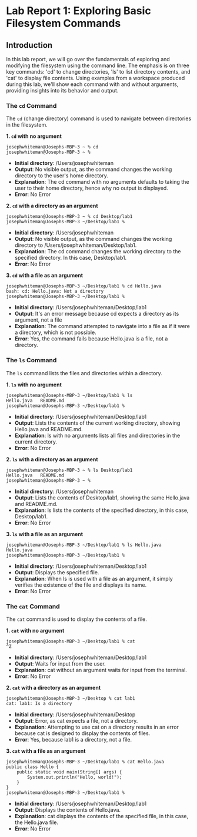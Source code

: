 # Lab Report 1: Exploring Basic Filesystem Commands

## Introduction
In this lab report, we will go over the fundamentals of exploring and modifying the filesystem using the command line. The emphasis is on three key commands: 'cd' to change directories, 'ls' to list directory contents, and 'cat' to display file contents. Using examples from a workspace produced during this lab, we'll show each command with and without arguments, providing insights into its behavior and output.
### The `cd` Command

The `cd` (change directory) command is used to navigate between directories in the filesystem.

**1. `cd` with no argument**
```
josephwhiteman@Josephs-MBP-3 ~ % cd
josephwhiteman@Josephs-MBP-3 ~ %
```
- **Initial directory**: /Users/josephwhiteman
- **Output**: No visible output, as the command changes the working directory to the user's home directory.
- **Explanation**:  The cd command with no arguments defaults to taking the user to their home directory, hence why no output is displayed.
- **Error**: No Error

**2. `cd` with a directory as an argument**
```
josephwhiteman@Josephs-MBP-3 ~ % cd Desktop/lab1
josephwhiteman@Josephs-MBP-3 ~/Desktop/lab1 % 
```
- **Initial directory**: /Users/josephwhiteman
- **Output**: No visible output, as the command changes the working directory to /Users/josephwhiteman/Desktop/lab1.
- **Explanation**: The cd command changes the working directory to the specified directory. In this case, Desktop/lab1.
- **Error**: No Error

**3. `cd` with a file as an argument**
```
josephwhiteman@Josephs-MBP-3 ~/Desktop/lab1 % cd Hello.java
bash: cd: Hello.java: Not a directory
josephwhiteman@Josephs-MBP-3 ~/Desktop/lab1 % 
```
- **Initial directory**: /Users/josephwhiteman/Desktop/lab1
- **Output**: It's an error message because cd expects a directory as its argument, not a file
- **Explanation**: The command attempted to navigate into a file as if it were a directory, which is not possible.
- **Error**: Yes, the command fails because Hello.java is a file, not a directory.

### The `ls` Command

The `ls` command lists the files and directories within a directory.

**1. `ls` with no argument**
```
josephwhiteman@Josephs-MBP-3 ~/Desktop/lab1 % ls
Hello.java   README.md
josephwhiteman@Josephs-MBP-3 ~/Desktop/lab1 % 
```
- **Initial directory**: /Users/josephwhiteman/Desktop/lab1
- **Output**: Lists the contents of the current working directory, showing Hello.java and README.md.
- **Explanation**: ls with no arguments lists all files and directories in the current directory.
- **Error**: No Error

**2. `ls` with a directory as an argument**
```
josephwhiteman@Josephs-MBP-3 ~ % ls Desktop/lab1
Hello.java   README.md
josephwhiteman@Josephs-MBP-3 ~ % 
```
- **Initial directory**: /Users/josephwhiteman
- **Output**: Lists the contents of Desktop/lab1, showing the same Hello.java and README.md.
- **Explanation**: ls lists the contents of the specified directory, in this case, Desktop/lab1.
- **Error**: No Error

**3. `ls` with a file as an argument**
```
josephwhiteman@Josephs-MBP-3 ~/Desktop/lab1 % ls Hello.java
Hello.java
josephwhiteman@Josephs-MBP-3 ~/Desktop/lab1 % 
```
- **Initial directory**: /Users/josephwhiteman/Desktop/lab1
- **Output**: Displays the specified file.
- **Explanation**: When ls is used with a file as an argument, it simply verifies the existence of the file and displays its name.
- **Error**: No Error

### The `cat` Command

The `cat` command is used to display the contents of a file.

**1. `cat` with no argument**
```
josephwhiteman@Josephs-MBP-3 ~/Desktop/lab1 % cat
^Z
```
- **Initial directory**: /Users/josephwhiteman/Desktop/lab1
- **Output**: Waits for input from the user. 
- **Explanation**: cat without an argument waits for input from the terminal.
- **Error**: No Error

**2. `cat` with a directory as an argument**
```
josephwhiteman@Josephs-MBP-3 ~/Desktop % cat lab1
cat: lab1: Is a directory
```
- **Initial directory**: /Users/josephwhiteman/Desktop
- **Output**: Error, as cat expects a file, not a directory.
- **Explanation**: Attempting to use cat on a directory results in an error because cat is designed to display the contents of files.
- **Error**:  Yes, because lab1 is a directory, not a file.


**3. `cat` with a file as an argument**
```
josephwhiteman@Josephs-MBP-3 ~/Desktop/lab1 % cat Hello.java
public class Hello {
    public static void main(String[] args) {
        System.out.println("Hello, world!");
    }
}
josephwhiteman@Josephs-MBP-3 ~/Desktop/lab1 % 
```
- **Initial directory**: /Users/josephwhiteman/Desktop/lab1
- **Output**: Displays the contents of Hello.java.
- **Explanation**: cat displays the contents of the specified file, in this case, the Hello.java file.
- **Error**: No Error
